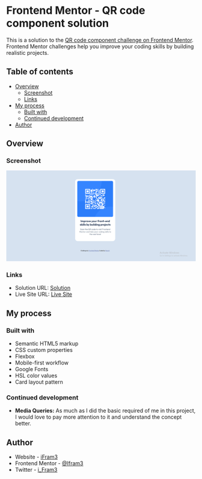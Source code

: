 # Frontend Mentor - QR code component solution

This is a solution to the [QR code component challenge on Frontend Mentor](https://www.frontendmentor.io/challenges/qr-code-component-iux_sIO_H). Frontend Mentor challenges help you improve your coding skills by building realistic projects. 

## Table of contents

- [Overview](#overview)
  - [Screenshot](#screenshot)
  - [Links](#links)
- [My process](#my-process)
  - [Built with](#built-with)
  - [Continued development](#continued-development)
- [Author](#author)

## Overview

### Screenshot

![qr-code-component_Screenshot](images/qr-code-component_Screenshot.png)

### Links

- Solution URL: [Solution](https://github.com/Ifram3/frontendmentor.io-projects/tree/36cc63a98c660adb6a7f163b539cf8e03ee76735/qr-code-component-main)
- Live Site URL: [Live Site](https://qr-code-scanme.netlify.app/)

## My process

### Built with

- Semantic HTML5 markup
- CSS custom properties
- Flexbox
- Mobile-first workflow
- Google Fonts
- HSL color values
- Card layout pattern 

### Continued development

- **Media Queries:** As much as I did the basic required of me in this project, I would love to pay more attention to it and understand the concept better.

## Author

- Website - [iFram3](https://qr-code-scanme.netlify.app/)
- Frontend Mentor - [@Ifram3](https://www.frontendmentor.io/profile/Ifram3)
- Twitter - [i_Fram3](https://www.twitter.com/i_Fram3)
